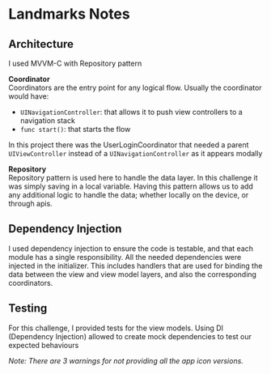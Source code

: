 # Landmarks Notes

## Architecture
I used MVVM-C with Repository pattern

**Coordinator**  
Coordinators are the entry point for any logical flow.
Usually the coordinator would have: 
* `UINavigationController`: that allows it to push view controllers to a navigation stack
* `func start()`: that starts the flow

In this project there was the UserLoginCoordinator that needed a parent `UIViewController` instead of a `UINavigationController` as it appears modally

**Repository**  
Repository pattern is used here to handle the data layer. In this challenge it was simply saving in a local variable.
Having this pattern allows us to add any additional logic to handle the data; whether locally on the device, or through apis.

## Dependency Injection
I used dependency injection to ensure the code is testable, and that each module has a single responsibility. 
All the needed dependencies were injected in the initializer. This includes handlers that are used for binding the data between the view and view model layers, and also the corresponding coordinators.

## Testing
For this challenge, I provided tests for the view models.
Using DI (Dependency Injection) allowed to create mock dependencies to test our expected behaviours

*Note:*
*There are 3 warnings for not providing all the app icon versions.*